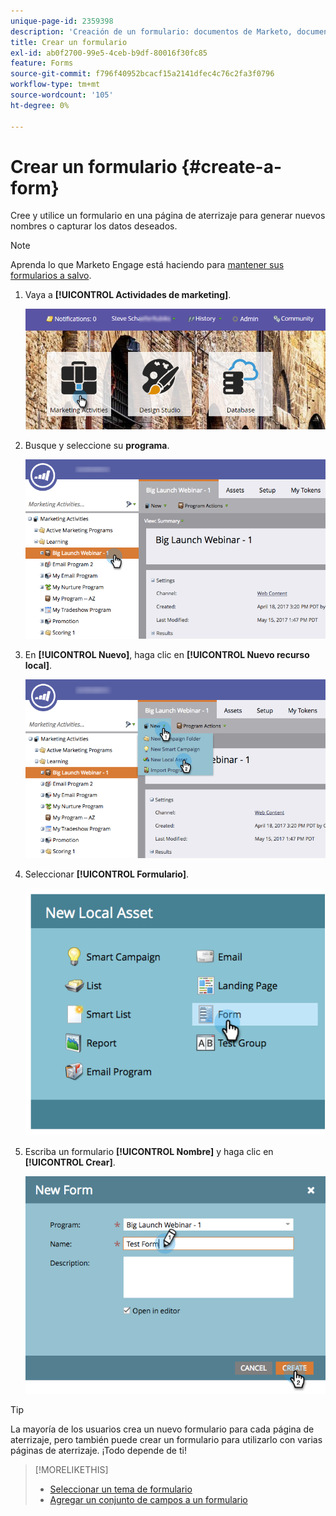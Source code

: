 ```yaml
---
unique-page-id: 2359398
description: 'Creación de un formulario: documentos de Marketo, documentación del producto'
title: Crear un formulario
exl-id: ab0f2700-99e5-4ceb-b9df-80016f30fc85
feature: Forms
source-git-commit: f796f40952bcacf15a2141dfec4c76c2fa3f0796
workflow-type: tm+mt
source-wordcount: '105'
ht-degree: 0%

---
```


# Crear un formulario {#create-a-form}

Cree y utilice un formulario en una página de aterrizaje para generar nuevos nombres o capturar los datos deseados.

>[!NOTE]
>
>Aprenda lo que Marketo Engage está haciendo para [mantener sus formularios a salvo](https://nation.marketo.com/t5/Product-Documents/Forms-Service-Enhancements/ta-p/303670#M1038).

1. Vaya a **[!UICONTROL Actividades de marketing]**.

   ![](assets/login-marketing-activities.png)

1. Busque y seleccione su **programa**.

   ![](assets/programseelct.png)

1. En **[!UICONTROL Nuevo]**, haga clic en **[!UICONTROL Nuevo recurso local]**.

   ![](assets/newlocalasset.png)

1. Seleccionar **[!UICONTROL Formulario]**.

   ![](assets/image2014-9-15-17-3a1-3a20.png)

1. Escriba un formulario **[!UICONTROL Nombre]** y haga clic en **[!UICONTROL Crear]**.

   ![](assets/newformwithhands.png)

>[!TIP]
>
>La mayoría de los usuarios crea un nuevo formulario para cada página de aterrizaje, pero también puede crear un formulario para utilizarlo con varias páginas de aterrizaje. ¡Todo depende de ti!

>[!MORELIKETHIS]
>
>* [Seleccionar un tema de formulario](/help/marketo/product-docs/demand-generation/forms/creating-a-form/select-a-form-theme.md)
>* [Agregar un conjunto de campos a un formulario](/help/marketo/product-docs/demand-generation/forms/form-fields/add-a-fieldset-to-a-form.md)
